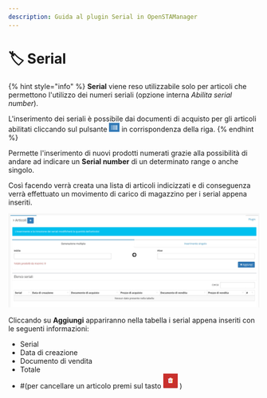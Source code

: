 ```yaml
---
description: Guida al plugin Serial in OpenSTAManager
---
```


# 🏷 Serial

{% hint style="info" %}
**Serial** viene reso utilizzabile solo per articoli che permettono l'utilizzo dei numeri seriali (opzione interna _Abilita serial number_).

L'inserimento dei seriali è possibile dai documenti di acquisto per gli articoli abilitati cliccando sul pulsante <img src="../../../../.gitbook/assets/serial.png" alt="" data-size="line"> in corrispondenza della riga.
{% endhint %}

Permette l'inserimento di nuovi prodotti numerati grazie alla possibilità di andare ad indicare un **Serial number** di un determinato range o anche singolo.

Così facendo verrà creata una lista di articoli indicizzati e di conseguenza verrà effettuato un movimento di carico di magazzino per i serial appena inseriti.

![](<../../../../.gitbook/assets/image (84) (1) (1).png>)

Cliccando su **Aggiungi** appariranno nella tabella i serial appena inseriti con le seguenti informazioni:

* Serial
* Data di creazione
* Documento di vendita
* Totale
* \#(per cancellare un articolo premi sul tasto ![](../../../../.gitbook/assets/elimina.PNG) )

